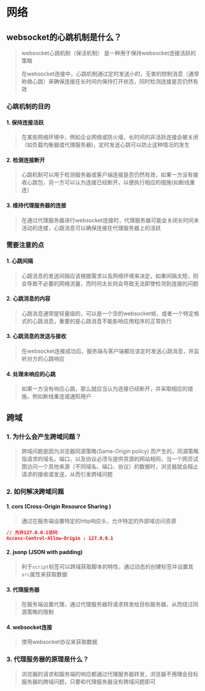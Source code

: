 # 网络

## websocket的心跳机制是什么？

> websocket心跳机制（保活机制） 是一种用于保持websocket连接活跃的策略
>
> 在websocket连接中，心跳机制通过定时发送小的，无害的控制消息（通常称做心跳）来确保连接在长时间内保持打开状态，同时检测连接是否仍然有效

### 心跳机制的目的

#### 1. 保持连接活跃

> 在某些网络环境中，例如企业网络或防火墙，长时间的非活跃连接会被关闭（如负载均衡器或代理服务器)，定时发送心跳可以防止这种情况的发生

#### 2. 检测连接断开

> 心跳机制可以用于检测服务器或客户端连接是否仍然有效，如果一方没有接收心跳包，另一方可以认为连接已经断开，以便执行相应的措施(如断线重连）

#### 3. 维持代理服务器的连接

> 在通过代理服务器进行websocket连接时，代理服务器可能会关闭长时间未活动的连接，心跳消息可以确保连接在代理服务器上的活跃

### 需要注意的点

#### 1. 心跳间隔

> 心跳消息的发送间隔应该根据需求以及网络环境来决定，如果间隔太短，则会导致不必要的网络流量，而时间太长则会导致无法即使检测到连接的问题

#### 2. 心跳消息的内容

> 心跳消息通常是轻量级的，可以是一个空的websocket帧，或者一个特定格式的心跳消息，重要的是心跳消息不能影响应用程序的正常执行

#### 3. 心跳消息的发送与接收

> 在websocket连接成功后，服务端与客户端都应该定时发送心跳消息，并监听对方的心跳响应

#### 4. 处理未响应的心跳

> 如果一方没有响应心跳，那么就应当认为连接已经断开，并采取相应的措施，例如断线重连或通知用户


## 跨域

### 1. 为什么会产生跨域问题？

> 跨域问题是因为浏览器同源策略(Same-Origin policy) 而产生的，同源策略指请求的域名，端口，以及协议必须与提供资源的网站相同，当一个网页试图访问一个其他来源（不同域名、端口、协议）的数据时，浏览器就会阻止请求的接收或发送，从而引发跨域问题

### 2. 如何解决跨域问题

#### 1. cors (Cross-Origin Resource Sharing )

> 通过在服务端设置特定的http响应头，允许特定的外部域访问资源

```json
// 允许127.0.0.1访问
Access-Control-Allow-Origin : 127.0.0.1
```
#### 2. jsonp (JSON with padding)

> 利于`script`标签可以跨域获取脚本的特性，通过动态的创建标签并设置其`src`属性来获取数据

#### 3. 代理服务器

> 在服务端设置代理，通过代理服务器将请求转发给目标服务器，从而绕过同源策略的限制

#### 4. websocket连接

> 使用websocket协议来获取数据

### 3. 代理服务器的原理是什么？

> 浏览器的请求和服务端的响应都通过代理服务器转发，浏览器不用理会目标服务器的跨域问题，只要和代理服务器没有跨域问题即可

